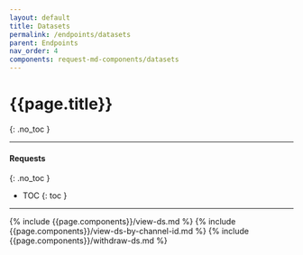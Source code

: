 ```yaml
---
layout: default
title: Datasets
permalink: /endpoints/datasets
parent: Endpoints
nav_order: 4
components: request-md-components/datasets
---
```


# {{page.title}}
{: .no_toc }

---

#### Requests
{: .no_toc }

- TOC
{: toc }

---

{% include {{page.components}}/view-ds.md %}
{% include {{page.components}}/view-ds-by-channel-id.md %}
{% include {{page.components}}/withdraw-ds.md %}
